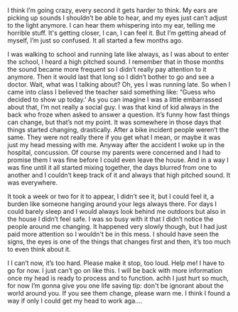  

I think I’m going crazy, every second it gets harder to think. My ears are picking up sounds I shouldn’t be able to hear, and my eyes just can’t adjust to the light anymore. I can hear them whispering into my ear, telling me horrible stuff. It's getting closer, I can, I can feel it.  But I’m getting ahead of myself, I’m just so confused. It all started a few months ago.

I was walking to school and running late like always, as I was about to enter the school, I heard a high pitched sound. I remember that in those months the sound became more frequent so I didn’t really pay attention to it anymore. Then it would last that long so I didn’t bother to go and see a doctor. Wait, what was I talking about? Oh, yes I was running late. So when I came into class I believed the teacher said something like: “Guess who decided to show up today.’ As you can imagine I was a little embarrassed about that, I’m not really a social guy. I was that kind of kid always in the back who froze when asked to answer a question. It’s funny how fast things can change, but that’s not my point. It was somewhere in those days that things started changing, drastically. After a bike incident people weren’t the same. They were not really there if you get what I mean, or maybe it was just my head messing with me. Anyway after the accident I woke up in the hospital, concussion. Of course my parents were concerned and I had to promise them I was fine before I could even leave the house. And in a way I was fine until it all started mixing together, the days blurred from one to another and I couldn’t keep track of it and always that high pitched sound. It was everywhere. 

It took a week or two for it to appear, I didn’t see it, but I could feel it, a burden like someone hanging around your legs always there. For days I could barely sleep and I would always look behind me outdoors but also in the house I didn’t feel safe. I was so busy with it that I didn’t notice the people around me changing. It happened very slowly though, but I had just paid more attention so I wouldn't be in this mess. I should have seen the signs, the eyes is one of the things that changes first and then, it’s too much to even think about it.

I I can’t now, it’s too hard. Please make it stop, too loud. Help me! I have to go for now. I just can’t go on like this. I will be back with more information once my head is ready to process and to function. achh I just hurt so much, for now I’m gonna give you one life saving tip: don't be ignorant about the world around you. If you see them change, please warn me. I think I found a way if only I could get my head to work aga….